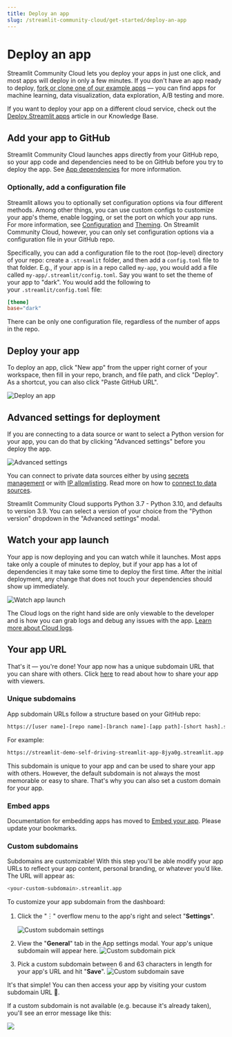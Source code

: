 ```yaml
---
title: Deploy an app
slug: /streamlit-community-cloud/get-started/deploy-an-app
---
```


# Deploy an app

Streamlit Community Cloud lets you deploy your apps in just one click, and most apps will deploy in only a few minutes. If you don't have an app ready to deploy, [fork or clone one of our example apps](https://streamlit-cloud-example-apps-streamlit-app-sw3u0r.streamlit.app/?hsCtaTracking=28f10086-a3a5-4ea8-9403-f3d52bf26184|22470002-acb1-4d93-8286-00ee4f8a46fb) — you can find apps for machine learning, data visualization, data exploration, A/B testing and more.

<Note>

If you want to deploy your app on a different cloud service, check out the [Deploy Streamlit apps](/knowledge-base/tutorials/deploy) article in our Knowledge Base.

</Note>

## Add your app to GitHub

Streamlit Community Cloud launches apps directly from your GitHub repo, so your app code and dependencies need to be on GitHub before you try to deploy the app. See [App dependencies](/streamlit-community-cloud/get-started/deploy-an-app/app-dependencies) for more information.

### Optionally, add a configuration file

Streamlit allows you to optionally set configuration options via four different methods. Among other things, you can use custom configs to customize your app's theme, enable logging, or set the port on which your app runs. For more information, see [Configuration](/library/advanced-features/configuration) and [Theming](/library/advanced-features/theming). On Streamlit Community Cloud, however, you can only set configuration options via a configuration file in your GitHub repo.

Specifically, you can add a configuration file to the root (top-level) directory of your repo: create a `.streamlit` folder, and then add a `config.toml` file to that folder. E.g., if your app is in a repo called `my-app`, you would add a file called `my-app/.streamlit/config.toml`. Say you want to set the theme of your app to "dark". You would add the following to your `.streamlit/config.toml` file:

```toml
[theme]
base="dark"
```

<Important>

There can be only one configuration file, regardless of the number of apps in the repo.
</Important>

## Deploy your app

To deploy an app, click "New app" from the upper right corner of your workspace, then fill in your repo, branch, and file path, and click "Deploy". As a shortcut, you can also click "Paste GitHub URL".

![Deploy an app](/images/streamlit-community-cloud/deploy-an-app.png)

## Advanced settings for deployment

If you are connecting to a data source or want to select a Python version for your app, you can do that by clicking "Advanced settings" before you deploy the app.

![Advanced settings](/images/streamlit-community-cloud/advanced-settings.png)

You can connect to private data sources either by using [secrets management](/streamlit-community-cloud/get-started/deploy-an-app/connect-to-data-sources/secrets-management) or with [IP allowlisting](/streamlit-community-cloud/get-started/deploy-an-app/connect-to-data-sources/stable-outbound-ip-addresses). Read more on how to [connect to data sources](/streamlit-community-cloud/get-started/deploy-an-app/connect-to-data-sources).

<Tip>

Streamlit Community Cloud supports Python 3.7 - Python 3.10, and defaults to version 3.9. You can select a version of your choice from the "Python version" dropdown in the "Advanced settings" modal.

</Tip>

## Watch your app launch

Your app is now deploying and you can watch while it launches. Most apps take only a couple of minutes to deploy, but if your app has a lot of dependencies it may take some time to deploy the first time. After the initial deployment, any change that does not touch your dependencies should show up immediately.

![Watch app launch](/images/streamlit-community-cloud/watch-app-launch.png)

<Note>

The Cloud logs on the right hand side are only viewable to the developer and is how you can grab logs and debug any issues with the app. [Learn more about Cloud logs](/streamlit-community-cloud/get-started/manage-your-app#cloud-logs).

</Note>

## Your app URL

That's it — you're done! Your app now has a unique subdomain URL that you can share with others. Click [here](/streamlit-community-cloud/get-started/share-your-app) to read about how to share your app with viewers.

### Unique subdomains

App subdomain URLs follow a structure based on your GitHub repo:

```bash
https://[user name]-[repo name]-[branch name]-[app path]-[short hash].streamlit.app
```

For example:

```bash
https://streamlit-demo-self-driving-streamlit-app-8jya0g.streamlit.app
```

This subdomain is unique to your app and can be used to share your app with others. However, the default subdomain is not always the most memorable or easy to share. That's why you can also set a custom domain for your app.

### Embed apps

<Tip>

Documentation for embedding apps has moved to [Embed your app](/streamlit-community-cloud/get-started/embed-your-app). Please update your bookmarks.

</Tip>

### Custom subdomains

Subdomains are customizable! With this step you'll be able modify your app URLs to reflect your app content, personal branding, or whatever you’d like. The URL will appear as:

```bash
<your-custom-subdomain>.streamlit.app
```

To customize your app subdomain from the dashboard:

1. Click the "︙" overflow menu to the app's right and select "**Settings**".

   ![Custom subdomain settings](/images/streamlit-community-cloud/custom-subdomain-settings.png)

2. View the "**General**" tab in the App settings modal. Your app's unique subdomain will appear here.
   ![Custom subdomain pick](/images/streamlit-community-cloud/custom-subdomain-pick.png)

3. Pick a custom subdomain between 6 and 63 characters in length for your app's URL and hit "**Save**".
   ![Custom subdomain save](/images/streamlit-community-cloud/custom-subdomain-save.png)

It's that simple! You can then access your app by visiting your custom subdomain URL 🎉.

If a custom subdomain is not available (e.g. because it's already taken), you'll see an error message like this:

<Image src="/images/streamlit-community-cloud/custom-subdomain-error.png" clean />

